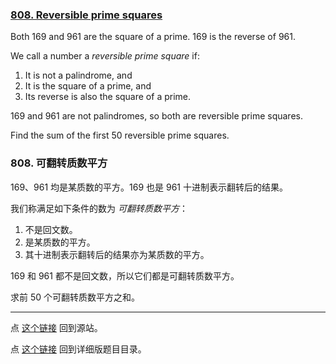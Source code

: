 ### [808. Reversible prime squares](https://projecteuler.net/problem=808)

Both 169 and 961 are the square of a prime. 169 is the reverse of 961.

We call a number a *reversible prime square* if:

1. It is not a palindrome, and
2. It is the square of a prime, and
3. Its reverse is also the square of a prime.

169 and 961 are not palindromes, so both are reversible prime squares.

Find the sum of the first 50 reversible prime squares.

### 808. 可翻转质数平方

169、961 均是某质数的平方。169 也是 961 十进制表示翻转后的结果。

我们称满足如下条件的数为 *可翻转质数平方*：

1. 不是回文数。
2. 是某质数的平方。
3. 其十进制表示翻转后的结果亦为某质数的平方。

169 和 961 都不是回文数，所以它们都是可翻转质数平方。

求前 50 个可翻转质数平方之和。

---

点 [这个链接](https://fsy-juruo.github.io/pe-chinese-translation/) 回到源站。

点 [这个链接](https://fsy-juruo.github.io/pe-chinese-translation/detailed_content_archives.html) 回到详细版题目目录。